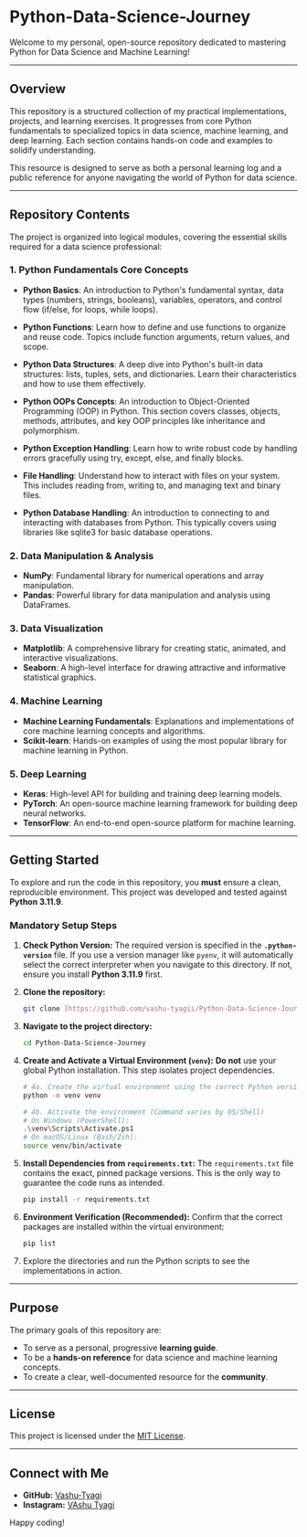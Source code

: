 # Python-Data-Science-Journey

Welcome to my personal, open-source repository dedicated to mastering Python for Data Science and Machine Learning!

---

## Overview

This repository is a structured collection of my practical implementations, projects, and learning exercises. It progresses from core Python fundamentals to specialized topics in data science, machine learning, and deep learning. Each section contains hands-on code and examples to solidify understanding.

This resource is designed to serve as both a personal learning log and a public reference for anyone navigating the world of Python for data science.

---

## Repository Contents

The project is organized into logical modules, covering the essential skills required for a data science professional:

### **1. Python Fundamentals Core Concepts**

- **Python Basics**: An introduction to Python's fundamental syntax, data types (numbers, strings, booleans), variables, operators, and control flow (if/else, for loops, while loops).

- **Python Functions**: Learn how to define and use functions to organize and reuse code. Topics include function arguments, return values, and scope.

- **Python Data Structures**: A deep dive into Python's built-in data structures: lists, tuples, sets, and dictionaries. Learn their characteristics and how to use them effectively.

- **Python OOPs Concepts**: An introduction to Object-Oriented Programming (OOP) in Python. This section covers classes, objects, methods, attributes, and key OOP principles like inheritance and polymorphism.

- **Python Exception Handling**: Learn how to write robust code by handling errors gracefully using try, except, else, and finally blocks.

- **File Handling**: Understand how to interact with files on your system. This includes reading from, writing to, and managing text and binary files.

- **Python Database Handling**: An introduction to connecting to and interacting with databases from Python. This typically covers using libraries like sqlite3 for basic database operations.

### **2. Data Manipulation & Analysis**

- **NumPy**: Fundamental library for numerical operations and array manipulation.
- **Pandas**: Powerful library for data manipulation and analysis using DataFrames.

### **3. Data Visualization**

- **Matplotlib**: A comprehensive library for creating static, animated, and interactive visualizations.
- **Seaborn**: A high-level interface for drawing attractive and informative statistical graphics.

### **4. Machine Learning**

- **Machine Learning Fundamentals**: Explanations and implementations of core machine learning concepts and algorithms.
- **Scikit-learn**: Hands-on examples of using the most popular library for machine learning in Python.

### **5. Deep Learning**

- **Keras**: High-level API for building and training deep learning models.
- **PyTorch**: An open-source machine learning framework for building deep neural networks.
- **TensorFlow**: An end-to-end open-source platform for machine learning.

---

## Getting Started

To explore and run the code in this repository, you **must** ensure a clean, reproducible environment. This project was developed and tested against **Python 3.11.9**.

### **Mandatory Setup Steps**

1.  **Check Python Version:**
    The required version is specified in the **`.python-version`** file. If you use a version manager like `pyenv`, it will automatically select the correct interpreter when you navigate to this directory. If not, ensure you install **Python 3.11.9** first.

2.  **Clone the repository:**
    ```bash
    git clone [https://github.com/vashu-tyagii/Python-Data-Science-Journey.git](https://github.com/vashu-tyagii/Python-Data-Science-Journey.git)
    ```
3.  **Navigate to the project directory:**
    ```bash
    cd Python-Data-Science-Journey
    ```
4.  **Create and Activate a Virtual Environment (`venv`):**
    **Do not** use your global Python installation. This step isolates project dependencies.
    ```bash
    # 4a. Create the virtual environment using the correct Python version
    python -m venv venv

    # 4b. Activate the environment (Command varies by OS/Shell)
    # On Windows (PowerShell):
    .\venv\Scripts\Activate.ps1
    # On macOS/Linux (Bash/Zsh):
    source venv/bin/activate
    ```
5.  **Install Dependencies from `requirements.txt`:**
    The `requirements.txt` file contains the exact, pinned package versions. This is the only way to guarantee the code runs as intended.
    ```bash
    pip install -r requirements.txt
    ```
6.  **Environment Verification (Recommended):**
    Confirm that the correct packages are installed within the virtual environment:
    ```bash
    pip list
    ```
7.  Explore the directories and run the Python scripts to see the implementations in action.

---

## Purpose

The primary goals of this repository are:

- To serve as a personal, progressive **learning guide**.
- To be a **hands-on reference** for data science and machine learning concepts.
- To create a clear, well-documented resource for the **community**.

---

## License

This project is licensed under the [MIT License](LICENSE).

---

## Connect with Me

- **GitHub:** [Vashu-Tyagi](https://github.com/vashu-tyagii)
- **Instagram:** [VAshu Tyagi](https://www.instagram.com/vashu_tyagii/)

Happy coding!